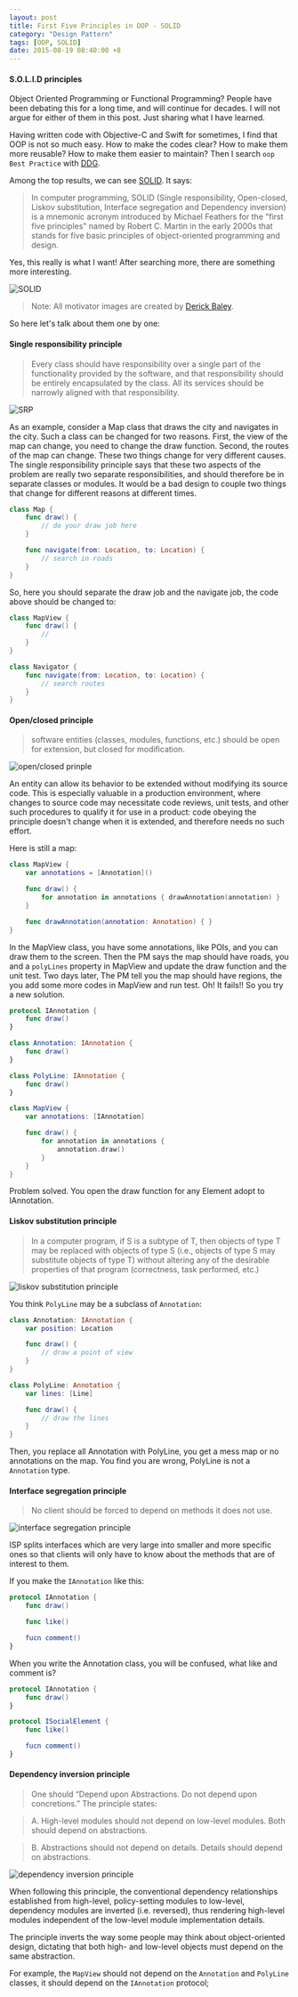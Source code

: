 ```yaml
---
layout: post
title: First Five Principles in OOP - SOLID
category: "Design Pattern"
tags: [OOP, SOLID]
date: 2015-08-19 08:40:00 +8
---
```


#### S.O.L.I.D principles

Object Oriented Programming or Functional Programming? People have been debating this for a long time, and will continue for decades. I will not argue for either of them in this post. Just sharing what I have learned.

Having written code with Objective-C and Swift for sometimes, I find that OOP is not so much easy. How to make the codes clear? How to make them more reusable? How to make them easier to maintain? Then I search `oop Best Practice` with [DDG](https://duckduckgo.com/?q=oop+best+practices).

Among the top results, we can see [SOLID]('https://en.wikipedia.org/wiki/SOLID_(object-oriented_design)'). It says:

> In computer programming, SOLID (Single responsibility, Open-closed, Liskov substitution, Interface segregation and Dependency inversion) is a mnemonic acronym introduced by Michael Feathers for the "first five principles" named by Robert C. Martin in the early 2000s that stands for five basic principles of object-oriented programming and design.

Yes, this really is what I want! After searching more, there are something more interesting.

![SOLID](/assets/solid/SOLID_6EC97F9C.jpg)

> Note: All motivator images are created by [Derick Baley](https://lostechies.com/derickbailey/2009/02/11/solid-development-principles-in-motivational-pictures/).

So here let's talk about them one by one:

#### Single responsibility principle

> Every class should have responsibility over a single part of the functionality provided by the software, and that responsibility should be entirely encapsulated by the class. All its services should be narrowly aligned with that responsibility.

![SRP](/assets/solid/SingleResponsibilityPrinciple2_71060858.jpg)

As an example, consider a Map class that draws the city and navigates in the city. Such a class can be changed for two reasons. First, the view of the map can change, you need to change the draw function. Second, the routes of the map can change. These two things change for very different causes. The single responsibility principle says that these two aspects of the problem are really two separate responsibilities, and should therefore be in separate classes or modules. It would be a bad design to couple two things that change for different reasons at different times.

```Swift
class Map {
    func draw() {
        // do your draw job here
    }

    func navigate(from: Location, to: Location) {
        // search in roads
    }
}
```

So, here you should separate the draw job and the navigate job, the code above should be changed to:

```Swift
class MapView {
    func draw() {
        //
    }
}

class Navigator {
    func navigate(from: Location, to: Location) {
        // search routes
    }
}
```

<!-- more -->

#### Open/closed principle

> software entities (classes, modules, functions, etc.) should be open for extension, but closed for modification.

![open/closed prinple](/assets/solid/OpenClosedPrinciple2_2C596E17.jpg)

An entity can allow its behavior to be extended without modifying its source code. This is especially valuable in a production environment, where changes to source code may necessitate code reviews, unit tests, and other such procedures to qualify it for use in a product: code obeying the principle doesn't change when it is extended, and therefore needs no such effort.

Here is still a map:

```Swift
class MapView {
    var annotations = [Annotation]()

    func draw() {
        for annotation in annotations { drawAnnotation(annotation) }
    }

    func drawAnnotation(annotation: Annotation) { }
}
```

In the MapView class, you have some annotations, like POIs, and you can draw them to the screen. Then the PM says the map should have roads, you and a `polyLines` property in MapView and update the draw function and the unit test. Two days later, The PM tell you the map should have regions, the you add some more codes in MapView and run test. Oh! It fails!! So you try a new solution.

```Swift
protocol IAnnotation {
    func draw()
}

class Annotation: IAnnotation {
    func draw()
}

class PolyLine: IAnnotation {
    func draw()
}

class MapView {
    var annotations: [IAnnotation]

    func draw() {
        for annotation in annotations {
            annotation.draw()
        }
    }
}
```

Problem solved. You open the draw function for any Element adopt to IAnnotation.

#### Liskov substitution principle

> In a computer program, if S is a subtype of T, then objects of type T may be replaced with objects of type S (i.e., objects of type S may substitute objects of type T) without altering any of the desirable properties of that program (correctness, task performed, etc.)

![liskov substitution principle](/assets/solid/LiskovSubtitutionPrinciple_52BB5162.jpg)

You think `PolyLine` may be a subclass of `Annotation`:

```Swift
class Annotation: IAnnotation {
    var position: Location

    func draw() {
        // draw a point of view
    }
}

class PolyLine: Annotation {
    var lines: [Line]

    func draw() {
        // draw the lines
    }
}
```

Then, you replace all Annotation with PolyLine, you get a mess map or no annotations on the map. You find you are wrong, PolyLine is not a `Annotation` type.

#### Interface segregation principle

> No client should be forced to depend on methods it does not use.

![interface segregation principle](/assets/solid/InterfaceSegregationPrinciple_60216468.jpg)

ISP splits interfaces which are very large into smaller and more specific ones so that clients will only have to know about the methods that are of interest to them.

If you make the `IAnnotation` like this:

```Swift
protocol IAnnotation {
    func draw()

    func like()

    fucn comment()
}
```

When you write the Annotation class, you will be confused, what like and comment is?

```Swift
protocol IAnnotation {
    func draw()
}

protocol ISocialElement {
    func like()

    fucn comment()
}
```

#### Dependency inversion principle

> One should “Depend upon Abstractions. Do not depend upon concretions.” The principle states:

> A. High-level modules should not depend on low-level modules. Both should depend on abstractions.

> B. Abstractions should not depend on details. Details should depend on abstractions.

![dependency inversion principle](/assets/solid/DependencyInversionPrinciple_0278F9E2.jpg)

When following this principle, the conventional dependency relationships established from high-level, policy-setting modules to low-level, dependency modules are inverted (i.e. reversed), thus rendering high-level modules independent of the low-level module implementation details.

The principle inverts the way some people may think about object-oriented design, dictating that both high- and low-level objects must depend on the same abstraction.

For example, the `MapView` should not depend on the `Annotation` and `PolyLine` classes, it should depend on the `IAnnotation` protocol;
